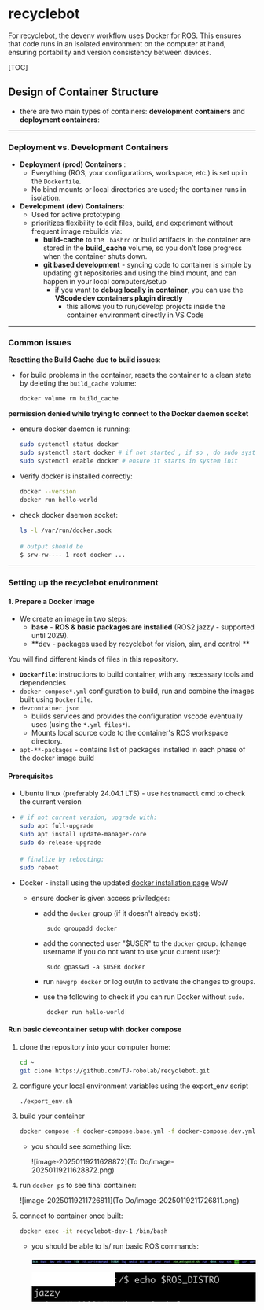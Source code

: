 # recyclebot


For recyclebot, the  devenv workflow  uses Docker for ROS. This ensures that code runs in an isolated environment on the computer at hand, ensuring portability and version consistency between devices.

[TOC]



## Design of Container Structure

* there are two main types of containers: **development containers** and **deployment containers**:

------

### **Deployment vs. Development Containers**

- **Deployment (prod) Containers** :
  - Everything (ROS, your configurations, workspace, etc.) is set up in the `Dockerfile`.
  - No bind mounts or local directories are used; the container runs in isolation.
- **Development (dev) Containers**:
  - Used for active prototyping
  - prioritizes  flexibility to edit files, build, and experiment without frequent image rebuilds via:
    - **build-cache** to the `.bashrc` or build artifacts in the container are stored in the **build_cache** volume, so you don’t lose progress when the container shuts down.
    - **git based development** - syncing code to container is simple by updating git repositories and using the bind mount, and can happen in your local computers/setup
      - if you want to **debug locally in container**, you can use the **VScode dev containers plugin directly**
        - this allows you to run/develop projects inside the container environment directly in VS Code

------

### **Common issues**

**Resetting the Build Cache due to build issues**:

- for build problems in the container, resets the container to a clean state by deleting the `build_cache` volume:

  ```bash
  docker volume rm build_cache
  ```


**permission denied while trying to connect to the Docker daemon socket**

* ensure docker daemon is running:
  ```bash
  sudo systemctl status docker
  sudo systemctl start docker # if not started , if so , do sudo systemctl restart docker
  sudo systemctl enable docker # ensure it starts in system init
  ```

* Verify docker is installed correctly:

  ```bash
  docker --version
  docker run hello-world
  ```

* check docker daemon socket:

  ```bash
  ls -l /var/run/docker.sock
  
  # output should be
  $ srw-rw---- 1 root docker ...
  
  ```

  

_______

### Setting up the recyclebot environment

#### 1. **Prepare a Docker Image**

- We create an image in two steps:
  - **base** - **ROS & basic packages are installed** (ROS2 jazzy - supported until 2029).
  - **dev - packages used by recyclebot for vision, sim, and control **

You will find different kinds of files in this repository.  

- **`Dockerfile`**: instructions to build container, with any necessary tools and dependencies
- `docker-compose*.yml`  configuration to build, run and combine the images built using `Dockerfile`.
- `devcontainer.json`
  - builds services and provides the configuration vscode eventually uses (using the `*.yml files*`).
  - Mounts local source code  to the container's ROS workspace directory.
- `apt-**-packages` - contains list of packages installed in each phase of the docker image build

#### Prerequisites

*  Ubuntu linux (preferably 24.04.1 LTS) - use `hostnamectl` cmd to check the current version

  * ```bash
    # if not current version, upgrade with:
    sudo apt full-upgrade
    sudo apt install update-manager-core
    sudo do-release-upgrade
    
    # finalize by rebooting:
    sudo reboot
    ```

* Docker -  install using the updated [docker installation page](https://docs.docker.com/engine/install/ubuntu/#prerequisites) WoW

  * ensure docker is given access priviledges:

    - add the `docker` group (if it doesn't already exist):
    
      ```
       sudo groupadd docker
      ```
    
    - add the connected user "$USER" to the `docker` group. (change username  if you do not want to use your current user):
    
      ```
       sudo gpasswd -a $USER docker
      ```
    
    - run  `newgrp docker` or log out/in to activate the changes to groups.
    
    - use the following to check if you can run Docker without `sudo`.
    
      ```
       docker run hello-world
      ```
    
      

#### Run basic devcontainer setup with docker compose

1. clone the repository into your computer home: 

   ```bash
   cd ~
   git clone https://github.com/TU-robolab/recyclebot.git
   ```

2. configure your local environment variables using the export_env script

   ```bash
   ./export_env.sh
   ```

3. build your container
   ```bash
   docker compose -f docker-compose.base.yml -f docker-compose.dev.yml up -d
   ```

   * you should see something like: 

     ![image-20250119211628872](To Do/image-20250119211628872.png)

4. run `docker ps` to see final container:

   ![image-20250119211726811](To Do/image-20250119211726811.png)

5. connect to container once built:

   ```bash
   docker exec -it recyclebot-dev-1 /bin/bash
   ```

   * you should be able to ls/ run basic ROS commands:

     ![image-20250119211846522](resources/image-20250119211846522.png)

     ![image-20250119211917016](resources/image-20250119211917016.png)
